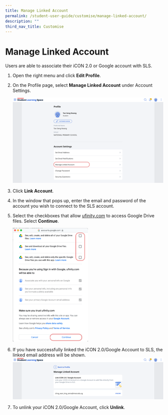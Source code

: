 ```yaml
---
title: Manage Linked Account
permalink: /student-user-guide/customise/manage-linked-account/
description: ""
third_nav_title: Customise
---
```

<h1 id="manage-linked-account">Manage Linked Account</h1>
<p>Users are able to associate their iCON 2.0 or Google account with SLS. </p>
<ol>
<li>Open the right menu and click <strong>Edit Profile</strong>.</li>
<li><p>On the Profile page, select <strong>Manage Linked Account</strong> under Account Settings. </p>
<p> <img src="/images/1Student/Cu-LinkedAccount.png"></p>
</li>
<li><p>Click <strong>Link Account</strong>.</p>
</li>
<li>In the window that pops up, enter the email and password of the account you wish to connect to the SLS account. </li>
<li><p>Select the checkboxes that allow <a href="http://ufinity.com">ufinity.com</a> to access Google Drive files. Select <strong>Continue</strong>. </p>
<p><img style="width: 50%;" src="/images/1Student/Cu-LinkedAccount2.png"></p>
</li>
<li><p>If you have successfully linked the iCON 2.0/Google Account to SLS, the linked email address will be shown. <img src="/images/1Student/Cu-LinkedAccount1.png"></p>
</li>
<li>To unlink your iCON 2.0/Google Account, click <strong>Unlink</strong>.</li>
</ol>